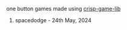 one button games made using [crisp-game-lib](https://github.com/abagames/crisp-game-lib)

1. spacedodge - 24th May, 2024
   
